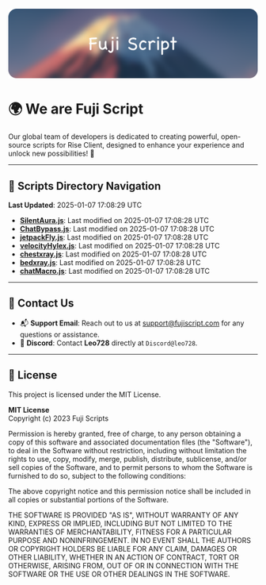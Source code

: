 ![Banner](.github/b.webp)

# 🌍 **We are Fuji Script**

Our global team of developers is dedicated to creating powerful, open-source scripts for Rise Client, designed to enhance your experience and unlock new possibilities! 🌟

---
<!-- SCRIPTS_NAVIGATION_START -->
## 📂 **Scripts Directory Navigation**

**Last Updated**: 2025-01-07 17:08:29 UTC

- **[SilentAura.js](scripts/SilentAura.js)**: Last modified on 2025-01-07 17:08:28 UTC
- **[ChatBypass.js](scripts/ChatBypass.js)**: Last modified on 2025-01-07 17:08:28 UTC
- **[jetpackFly.js](scripts/jetpackFly.js)**: Last modified on 2025-01-07 17:08:28 UTC
- **[velocityHylex.js](scripts/velocityHylex.js)**: Last modified on 2025-01-07 17:08:28 UTC
- **[chestxray.js](scripts/chestxray.js)**: Last modified on 2025-01-07 17:08:28 UTC
- **[bedxray.js](scripts/bedxray.js)**: Last modified on 2025-01-07 17:08:28 UTC
- **[chatMacro.js](scripts/chatMacro.js)**: Last modified on 2025-01-07 17:08:28 UTC

<!-- SCRIPTS_NAVIGATION_END -->

---

## 💬 **Contact Us**  
- 📬 **Support Email**: Reach out to us at [support@fujiscript.com](mailto:support@fujiscript.com) for any questions or assistance.  
- 💬 **Discord**: Contact **Leo728** directly at `Discord@leo728`.

---

## 📜 **License**

This project is licensed under the MIT License.  

**MIT License**  
Copyright (c) 2023 Fuji Scripts  

Permission is hereby granted, free of charge, to any person obtaining a copy of this software and associated documentation files (the "Software"), to deal in the Software without restriction, including without limitation the rights to use, copy, modify, merge, publish, distribute, sublicense, and/or sell copies of the Software, and to permit persons to whom the Software is furnished to do so, subject to the following conditions:  

The above copyright notice and this permission notice shall be included in all copies or substantial portions of the Software.  

THE SOFTWARE IS PROVIDED "AS IS", WITHOUT WARRANTY OF ANY KIND, EXPRESS OR IMPLIED, INCLUDING BUT NOT LIMITED TO THE WARRANTIES OF MERCHANTABILITY, FITNESS FOR A PARTICULAR PURPOSE AND NONINFRINGEMENT. IN NO EVENT SHALL THE AUTHORS OR COPYRIGHT HOLDERS BE LIABLE FOR ANY CLAIM, DAMAGES OR OTHER LIABILITY, WHETHER IN AN ACTION OF CONTRACT, TORT OR OTHERWISE, ARISING FROM, OUT OF OR IN CONNECTION WITH THE SOFTWARE OR THE USE OR OTHER DEALINGS IN THE SOFTWARE.  
